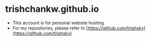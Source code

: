 # trishchankw.github.io
* This account is for personal website hosting
* For my repositories, please refer to [https://github.com/trishsky](https://github.com/trishsky)
